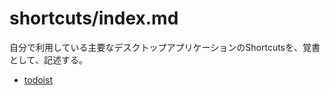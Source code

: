 # shortcuts/index.md

自分で利用している主要なデスクトップアプリケーションのShortcutsを、覚書として、記述する。

* [todoist](./1908-todoist.md)

